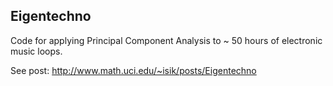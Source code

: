 ## Eigentechno

Code for applying Principal Component Analysis to ~ 50 hours of electronic music loops. 

See post:
http://www.math.uci.edu/~isik/posts/Eigentechno

